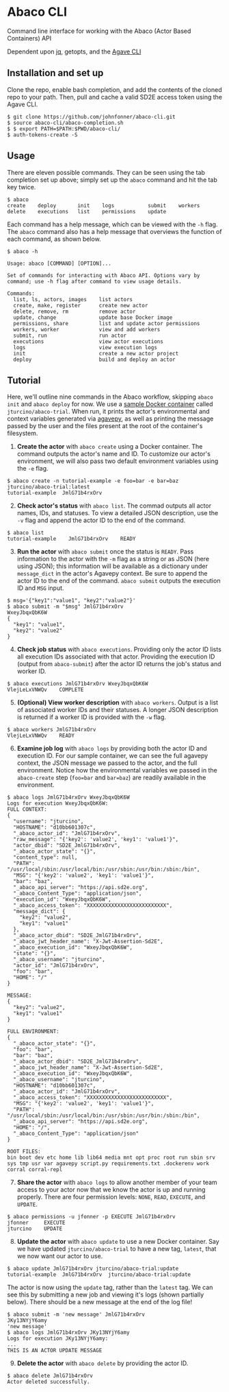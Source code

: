 # Abaco CLI

Command line interface for working with the Abaco (Actor Based Containers) API

Dependent upon [jq](https://stedolan.github.io/jq/), getopts, and the [Agave CLI](https://bitbucket.org/agaveapi/cli)

## Installation and set up

Clone the repo, enable bash completion, and add the contents of the cloned repo to your path. Then, pull and cache a valid SD2E access token using the Agave CLI.
```
$ git clone https://github.com/johnfonner/abaco-cli.git
$ source abaco-cli/abaco-completion.sh
$ $ export PATH=$PATH:$PWD/abaco-cli/
$ auth-tokens-create -S
```

## Usage

There are eleven possible commands. They can be seen using the tab completion set up above; simply set up the `abaco` command and hit the tab key twice.
```
$ abaco 
create    deploy       init    logs           submit    workers
delete    executions   list    permissions    update
```

Each command has a help message, which can be viewed with the `-h` flag. The `abaco` command also has a help message that overviews the function of each command, as shown below.
```
$ abaco -h

Usage: abaco [COMMAND] [OPTION]...

Set of commands for interacting with Abaco API. Options vary by 
command; use -h flag after command to view usage details.

Commands:
  list, ls, actors, images    list actors
  create, make, register      create new actor
  delete, remove, rm          remove actor
  update, change              update base Docker image
  permissions, share          list and update actor permissions
  workers, worker             view and add workers
  submit, run                 run actor
  executions                  view actor executions
  logs                        view execution logs
  init                        create a new actor project
  deploy                      build and deploy an actor
```

## Tutorial

Here, we'll outline nine commands in the Abaco workflow, skipping `abaco init` and `abaco deploy` for now. We use a [sample Docker container](https://hub.docker.com/r/jturcino/abaco-trial/) called `jturcino/abaco-trial`. When run, it prints the actor's environmental and context variables generated via [agavepy](https://github.com/TACC/agavepy), as well as printing the message passed by the user and the files present at the root of the container's filesystem.

1. **Create the actor** with `abaco create` using a Docker container. The command outputs the actor's name and ID. To customize our actor's environment, we will also pass two default environment variables using the `-e` flag.
```
$ abaco create -n tutorial-example -e foo=bar -e bar=baz jturcino/abaco-trial:latest
tutorial-example  JmlG71b4rxOrv
```

2. **Check actor's status** with `abaco list`. The commad outputs all actor names, IDs, and statuses. To view a detailed JSON description, use the `-v` flag and append the actor ID to the end of the command.
```
$ abaco list
tutorial-example    JmlG71b4rxOrv    READY
```

3. **Run the actor** with `abaco submit` once the status is `READY`. Pass information to the actor with the `-m` flag as a string or as JSON (here using JSON); this information will be available as a dictionary under `message_dict` in the actor's Agavepy context. Be sure to append the actor ID to the end of the command. `abaco submit` outputs the execution ID and `MSG` input.
```
$ msg='{"key1":"value1", "key2":"value2"}'
$ abaco submit -m "$msg" JmlG71b4rxOrv
WxeyJbqxQbK6W
{
  "key1": "value1",
  "key2": "value2"
}
```

4. **Check job status** with `abaco executions`. Providing only the actor ID lists all execution IDs associated with that actor. Providing the execution ID (output from `abaco-submit`) after the actor ID returns the job's status and worker ID.
```
$ abaco executions JmlG71b4rxOrv WxeyJbqxQbK6W
VlejLeLxVNWQv    COMPLETE
```

5. **(Optional) View worker description** with `abaco workers`. Output is a list of associated worker IDs and their statuses. A longer JSON description is returned if a worker ID is provided with the `-w` flag.
```
$ abaco workers JmlG71b4rxOrv
VlejLeLxVNWQv    READY
```

6. **Examine job log** with `abaco logs` by providing both the actor ID and execution ID. For our sample container, we can see the full agavepy context, the JSON message we passed to the actor, and the full environment. Notice how the environmental variables we passed in the `abaco-create` step (`foo=bar` and `bar=baz`) are readily available in the environment.
```
$ abaco logs JmlG71b4rxOrv WxeyJbqxQbK6W
Logs for execution WxeyJbqxQbK6W:
FULL CONTEXT:
{
  "username": "jturcino", 
  "HOSTNAME": "d10bb601307c", 
  "_abaco_actor_id": "JmlG71b4rxOrv", 
  "raw_message": "{'key2': 'value2', 'key1': 'value1'}", 
  "actor_dbid": "SD2E_JmlG71b4rxOrv", 
  "_abaco_actor_state": "{}", 
  "content_type": null, 
  "PATH": "/usr/local/sbin:/usr/local/bin:/usr/sbin:/usr/bin:/sbin:/bin", 
  "MSG": "{'key2': 'value2', 'key1': 'value1'}", 
  "bar": "baz", 
  "_abaco_api_server": "https://api.sd2e.org", 
  "_abaco_Content_Type": "application/json", 
  "execution_id": "WxeyJbqxQbK6W", 
  "_abaco_access_token": "XXXXXXXXXXXXXXXXXXXXXXXXXX", 
  "message_dict": {
    "key2": "value2", 
    "key1": "value1"
  }, 
  "_abaco_actor_dbid": "SD2E_JmlG71b4rxOrv", 
  "_abaco_jwt_header_name": "X-Jwt-Assertion-Sd2E", 
  "_abaco_execution_id": "WxeyJbqxQbK6W", 
  "state": "{}", 
  "_abaco_username": "jturcino", 
  "actor_id": "JmlG71b4rxOrv", 
  "foo": "bar", 
  "HOME": "/"
}

MESSAGE:
{
  "key2": "value2", 
  "key1": "value1"
}

FULL ENVIRONMENT:
{
  "_abaco_actor_state": "{}", 
  "foo": "bar", 
  "bar": "baz", 
  "_abaco_actor_dbid": "SD2E_JmlG71b4rxOrv", 
  "_abaco_jwt_header_name": "X-Jwt-Assertion-Sd2E", 
  "_abaco_execution_id": "WxeyJbqxQbK6W", 
  "_abaco_username": "jturcino", 
  "HOSTNAME": "d10bb601307c", 
  "_abaco_actor_id": "JmlG71b4rxOrv", 
  "_abaco_access_token": "XXXXXXXXXXXXXXXXXXXXXXXXXX", 
  "MSG": "{'key2': 'value2', 'key1': 'value1'}", 
  "PATH": "/usr/local/sbin:/usr/local/bin:/usr/sbin:/usr/bin:/sbin:/bin", 
  "_abaco_api_server": "https://api.sd2e.org", 
  "HOME": "/", 
  "_abaco_Content_Type": "application/json"
}

ROOT FILES:
bin boot dev etc home lib lib64 media mnt opt proc root run sbin srv 
sys tmp usr var agavepy script.py requirements.txt .dockerenv work 
corral corral-repl
```

7. **Share the actor** with `abaco logs` to allow another member of your team access to your actor now that we know the actor is up and running properly. There are four permission levels: `NONE`, `READ`, `EXECUTE`, and `UPDATE`.
```
$ abaco permissions -u jfonner -p EXECUTE JmlG71b4rxOrv
jfonner     EXECUTE
jturcino    UPDATE
```

8. **Update the actor** with `abaco update` to use a new Docker container. Say we have updated `jturcino/abaco-trial` to have a new tag, `latest`, that we now want our actor to use. 
```
$ abaco update JmlG71b4rxOrv jturcino/abaco-trial:update
tutorial-example  JmlG71b4rxOrv  jturcino/abaco-trial:update
```
The actor is now using the `update` tag, rather than the `latest` tag. We can see this by submitting a new job and viewing it's logs (shown partially below). There should be a new message at the end of the log file!
```
$ abaco submit -m 'new message' JmlG71b4rxOrv
JKy13NYjY6amy
'new message'
$ abaco logs JmlG71b4rxOrv JKy13NYjY6amy
Logs for execution JKy13NYjY6amy:
...
THIS IS AN ACTOR UPDATE MESSAGE
```

9. **Delete the actor** with `abaco delete` by providing the actor ID.
```
$ abaco delete JmlG71b4rxOrv
Actor deleted successfully.
```